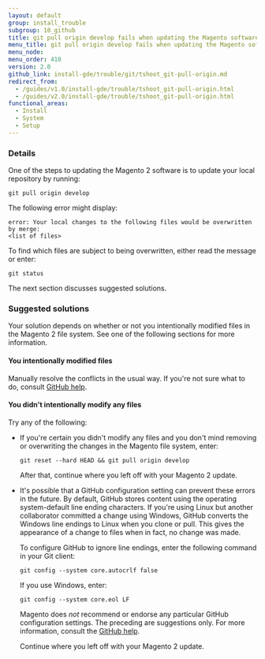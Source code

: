 ```yaml
---
layout: default
group: install_trouble
subgroup: 10_github
title: git pull origin develop fails when updating the Magento software
menu_title: git pull origin develop fails when updating the Magento software
menu_node:
menu_order: 410
version: 2.0
github_link: install-gde/trouble/git/tshoot_git-pull-origin.md
redirect_from:
  - /guides/v1.0/install-gde/trouble/tshoot_git-pull-origin.html
  - /guides/v2.0/install-gde/trouble/tshoot_git-pull-origin.html
functional_areas:
  - Install
  - System
  - Setup
---
```


### Details

One of the steps to updating the Magento 2 software is to update your local repository by running:

	git pull origin develop

The following error might display:

	error: Your local changes to the following files would be overwritten by merge:
	<list of files>

To find which files are subject to being overwritten, either read the message or enter:

	git status

The next section discusses suggested solutions.

### Suggested solutions

Your solution depends on whether or not you intentionally modified files in the Magento 2 file system. See one of the following sections for more information.

#### You intentionally modified files

Manually resolve the conflicts in the usual way. If you're not sure what to do, consult <a href="https://help.github.com/" target="_blank">GitHub help</a>.

#### You didn't intentionally modify any files
Try any of the following:

*	If you're certain you didn't modify any files and you don't mind removing or overwriting the changes in the Magento file system, enter:

		git reset --hard HEAD && git pull origin develop

	After that, continue where you left off with your Magento 2 update.

*	It's possible that a GitHub configuration setting can prevent these errors in the future. By default, GitHub stores content using the operating system-default line ending characters. If you're using Linux but another collaborator committed a change using Windows, GitHub converts the Windows line endings to Linux when you clone or pull. This gives the appearance of a change to files when in fact, no change was made.

	To configure GitHub to ignore line endings, enter the following command in your Git client:

		git config --system core.autocrlf false

	If you use Windows, enter:

		git config --system core.eol LF

	<div class="bs-callout bs-callout-info" id="info">
		<span class="glyphicon-class">
  		<p>Magento does <em>not</em> recommend or endorse any particular GitHub configuration settings. The preceding are suggestions only. For more information, consult the <a href="https://help.github.com/" target="_blank">GitHub help</a>.</p></span>
	</div>

	Continue where you left off with your Magento 2 update.

